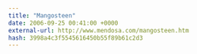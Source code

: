 ```yaml
---
title: "Mangosteen"
date: 2006-09-25 00:41:00 +0000
external-url: http://www.mendosa.com/mangosteen.htm
hash: 3998a4c3f5545616450b55f89b61c2d3
---
```



